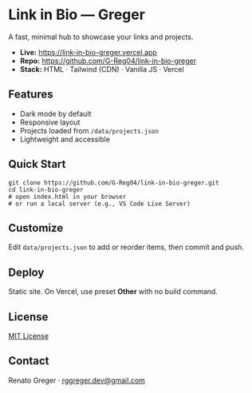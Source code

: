 # Link in Bio — Greger

A fast, minimal hub to showcase your links and projects.

- **Live:** https://link-in-bio-greger.vercel.app  
- **Repo:** https://github.com/G-Reg04/link-in-bio-greger  
- **Stack:** HTML · Tailwind (CDN) · Vanilla JS · Vercel

## Features
- Dark mode by default
- Responsive layout
- Projects loaded from `/data/projects.json`
- Lightweight and accessible

## Quick Start
    git clone https://github.com/G-Reg04/link-in-bio-greger.git
    cd link-in-bio-greger
    # open index.html in your browser
    # or run a local server (e.g., VS Code Live Server)

## Customize
Edit `data/projects.json` to add or reorder items, then commit and push.

## Deploy
Static site. On Vercel, use preset **Other** with no build command.

## License
[MIT License](LICENSE)

## Contact
Renato Greger · rggreger.dev@gmail.com
